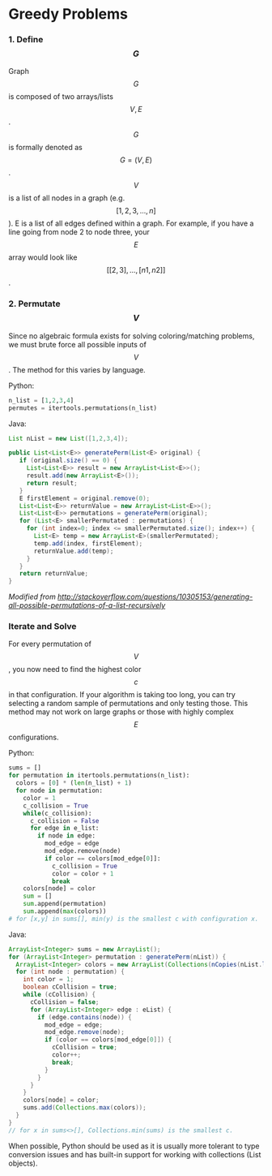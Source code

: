 # Greedy Problems

### 1. Define $$G$$
Graph $$G$$ is composed of two arrays/lists $$V,E$$. $$G$$ is formally denoted as $$G=(V,E)$$. $$V$$ is a list of all nodes in a graph (e.g. $$[1,2,3,...,n]$$). E is a list of all edges defined within a graph. For example, if you have a line going from node 2 to node three, your $$E$$ array would look like $$[[2,3],...,[n1,n2]]$$.

### 2. Permutate $$V$$
Since no algebraic formula exists for solving coloring/matching problems, we must brute force all possible inputs of $$V$$. The method for this varies by language.

Python:
``` Python
n_list = [1,2,3,4]
permutes = itertools.permutations(n_list)
```

Java:
``` Java
List nList = new List([1,2,3,4]);

public List<List<E>> generatePerm(List<E> original) {
   if (original.size() == 0) { 
     List<List<E>> result = new ArrayList<List<E>>();
     result.add(new ArrayList<E>());
     return result;
   }
   E firstElement = original.remove(0);
   List<List<E>> returnValue = new ArrayList<List<E>>();
   List<List<E>> permutations = generatePerm(original);
   for (List<E> smallerPermutated : permutations) {
     for (int index=0; index <= smallerPermutated.size(); index++) {
       List<E> temp = new ArrayList<E>(smallerPermutated);
       temp.add(index, firstElement);
       returnValue.add(temp);
     }
   }
   return returnValue;
}
```
*Modified from http://stackoverflow.com/questions/10305153/generating-all-possible-permutations-of-a-list-recursively*

### Iterate and Solve
For every permutation of $$V$$, you now need to find the highest color $$c$$ in that configuration. If your algorithm is taking too long, you can try selecting a random sample of permutations and only testing those. This method may not work on large graphs or those with highly complex $$E$$ configurations.

Python:
``` Python
sums = []
for permutation in itertools.permutations(n_list):
  colors = [0] * (len(n_list) + 1)
  for node in permutation:
    color = 1
    c_collision = True
    while(c_collision):
      c_collision = False
      for edge in e_list:
        if node in edge:
          mod_edge = edge
          mod_edge.remove(node)
          if color == colors[mod_edge[0]]:
            c_collision = True
            color = color + 1
            break
    colors[node] = color
    sum = []
    sum.append(permutation)
    sum.append(max(colors))
# for [x,y] in sums[], min(y) is the smallest c with configuration x.
```

Java:
``` Java
ArrayList<Integer> sums = new ArrayList();
for (ArrayList<Integer> permutation : generatePerm(nList)) {
  ArrayList<Integer> colors = new ArrayList(Collections(nCopies(nList.length() + 1, 0)));
  for (int node : permutation) {
    int color = 1;
    boolean cCollision = true;
    while (cCollision) {
      cCollision = false;
      for (ArrayList<Integer> edge : eList) {
        if (edge.contains(node)) {
          mod_edge = edge;
          mod_edge.remove(node);
          if (color == colors[mod_edge[0]]) {
            cCollision = true;
            color++;
            break;
          }
        }
      }
    }
    colors[node] = color;
    sums.add(Collections.max(colors));
  }
}
// for x in sums<>[], Collections.min(sums) is the smallest c.
```

When possible, Python should be used as it is usually more tolerant to type conversion issues and has built-in support for working with collections (List objects).
